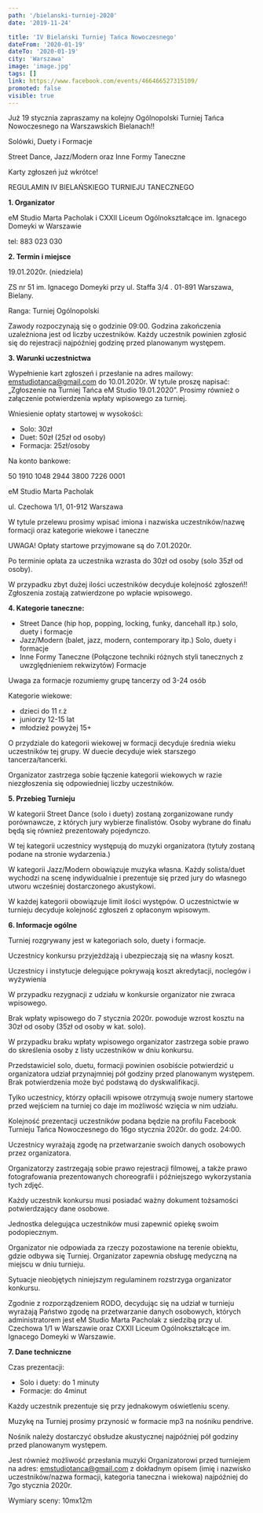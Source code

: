 ```yaml
---
path: '/bielanski-turniej-2020'
date: '2019-11-24'

title: 'IV Bielański Turniej Tańca Nowoczesnego'
dateFrom: '2020-01-19'
dateTo: '2020-01-19'
city: 'Warszawa'
image: 'image.jpg'
tags: []
link: https://www.facebook.com/events/466466527315109/
promoted: false
visible: true
---
```

Już 19 stycznia zapraszamy na kolejny Ogólnopolski Turniej Tańca Nowoczesnego na Warszawskich Bielanach!!

Solówki, Duety i Formacje 

Street Dance, Jazz/Modern oraz Inne Formy Taneczne

Karty zgłoszeń już wkrótce!

REGULAMIN IV BIELAŃSKIEGO TURNIEJU TANECZNEGO

**1. Organizator**

eM Studio Marta Pacholak i
CXXII Liceum Ogólnokształcące im. Ignacego Domeyki w Warszawie

tel: 883 023 030

**2. Termin i miejsce**

19.01.2020r. (niedziela)

ZS nr 51 im. Ignacego Domeyki przy ul. Staffa 3/4 . 01-891 Warszawa, Bielany.

Ranga: Turniej Ogólnopolski

Zawody rozpoczynają się o godzinie 09:00. Godzina zakończenia uzależniona jest od liczby uczestników. Każdy uczestnik powinien zgłosić się do rejestracji najpóźniej godzinę przed planowanym występem.

**3. Warunki uczestnictwa**

Wypełnienie kart zgłoszeń i przesłanie na adres mailowy: emstudiotanca@gmail.com do 10.01.2020r. W tytule proszę napisać: „Zgłoszenie na Turniej Tańca eM Studio 19.01.2020”. Prosimy również o załączenie potwierdzenia wpłaty wpisowego za turniej.

Wniesienie opłaty startowej w wysokości:
- Solo: 30zł
- Duet: 50zł (25zł od osoby)
- Formacja: 25zł/osoby

Na konto bankowe: 

50 1910 1048 2944 3800 7226 0001

eM Studio Marta Pacholak

ul. Czechowa 1/1, 01-912 Warszawa

W tytule przelewu prosimy wpisać imiona i nazwiska uczestników/nazwę formacji oraz kategorie wiekowe i taneczne

UWAGA! Opłaty startowe przyjmowane są do 7.01.2020r.

Po terminie opłata za uczestnika wzrasta do 30zł od osoby (solo 35zł od osoby).

W przypadku zbyt dużej ilości uczestników decyduje kolejność zgłoszeń!! Zgłoszenia zostają zatwierdzone po wpłacie wpisowego.

**4. Kategorie taneczne:**

- Street Dance (hip hop, popping, locking, funky, dancehall itp.)
solo, duety i formacje
- Jazz/Modern (balet, jazz, modern, contemporary itp.)
Solo, duety i formacje
- Inne Formy Taneczne (Połączone techniki różnych styli tanecznych z uwzględnieniem rekwizytów) 
Formacje

Uwaga za formacje rozumiemy grupę tancerzy od 3-24 osób

Kategorie wiekowe:
- dzieci do 11 r.ż
- juniorzy 12-15 lat
- młodzież powyżej 15+

O przydziale do kategorii wiekowej w formacji decyduje średnia wieku uczestników tej grupy. W duecie decyduje wiek starszego tancerza/tancerki.

Organizator zastrzega sobie łączenie kategorii wiekowych w razie niezgłoszenia się odpowiedniej liczby uczestników.

**5. Przebieg Turnieju**

W kategorii Street Dance (solo i duety) zostaną zorganizowane rundy porównawcze, z których jury wybierze finalistów. Osoby wybrane do finału będą się również prezentowały pojedynczo.

W tej kategorii uczestnicy występują do muzyki organizatora (tytuły zostaną podane na stronie wydarzenia.)

W kategorii Jazz/Modern obowiązuje muzyka własna. Każdy solista/duet wychodzi na scenę indywidualnie i prezentuje się przed jury do własnego utworu wcześniej dostarczonego akustykowi.

W każdej kategorii obowiązuje limit ilości występów. O uczestnictwie w turnieju decyduje kolejność zgłoszeń z opłaconym wpisowym.

**6. Informacje ogólne**

Turniej rozgrywany jest w kategoriach solo, duety i formacje.

Uczestnicy konkursu przyjeżdżają i ubezpieczają się na własny koszt.

Uczestnicy i instytucje delegujące pokrywają koszt akredytacji, noclegów i wyżywienia

W przypadku rezygnacji z udziału w konkursie organizator nie zwraca wpisowego.

Brak wpłaty wpisowego do 7 stycznia 2020r. powoduje wzrost kosztu na 30zł od osoby (35zł od osoby w kat. solo).

W przypadku braku wpłaty wpisowego organizator zastrzega sobie prawo do skreślenia osoby z listy uczestników w dniu konkursu.

Przedstawiciel solo, duetu, formacji powinien osobiście potwierdzić u organizatora udział przynajmniej pół godziny przed planowanym występem. Brak potwierdzenia może być podstawą do dyskwalifikacji.

Tylko uczestnicy, którzy opłacili wpisowe otrzymują swoje numery startowe przed wejściem na turniej co daje im możliwość wzięcia w nim udziału.

Kolejność prezentacji uczestników podana będzie na profilu Facebook Turnieju Tańca Nowoczesnego do 16go stycznia 2020r. do godz. 24:00.

Uczestnicy wyrażają zgodę na przetwarzanie swoich danych osobowych przez organizatora.

Organizatorzy zastrzegają sobie prawo rejestracji filmowej, a także prawo fotografowania prezentowanych choreografii i późniejszego wykorzystania tych zdjęć.

Każdy uczestnik konkursu musi posiadać ważny dokument tożsamości potwierdzający dane osobowe.

Jednostka delegująca uczestników musi zapewnić opiekę swoim podopiecznym.

Organizator nie odpowiada za rzeczy pozostawione na terenie obiektu, gdzie odbywa się Turniej. Organizator zapewnia obsługę medyczną na miejscu w dniu turnieju.

Sytuacje nieobjętych niniejszym regulaminem rozstrzyga organizator konkursu.

Zgodnie z rozporządzeniem RODO, decydując się na udział w turnieju wyrażają Państwo zgodę na przetwarzanie danych osobowych, których administratorem jest eM Studio Marta Pacholak z siedzibą przy ul. Czechowa 1/1 w Warszawie oraz CXXII Liceum Ogólnokształcące im. Ignacego Domeyki w Warszawie.

**7. Dane techniczne**

Czas prezentacji:
- Solo i duety: do 1 minuty
- Formacje: do 4minut

Każdy uczestnik prezentuje się przy jednakowym oświetleniu sceny.

Muzykę na Turniej prosimy przynosić w formacie mp3 na nośniku pendrive. 

Nośnik należy dostarczyć obsłudze akustycznej najpóźniej pół godziny przed planowanym występem.

Jest również możliwość przesłania muzyki Organizatorowi przed turniejem na adres: emstudiotanca@gmail.com z dokładnym opisem (imię i nazwisko uczestników/nazwa formacji, kategoria taneczna i wiekowa) najpóźniej do 7go stycznia 2020r. 

Wymiary sceny: 10mx12m